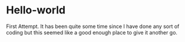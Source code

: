 # Hello-world
First Attempt.
It has been quite some time since I have done any sort of coding but this seemed like a good enough place to give it another go.
